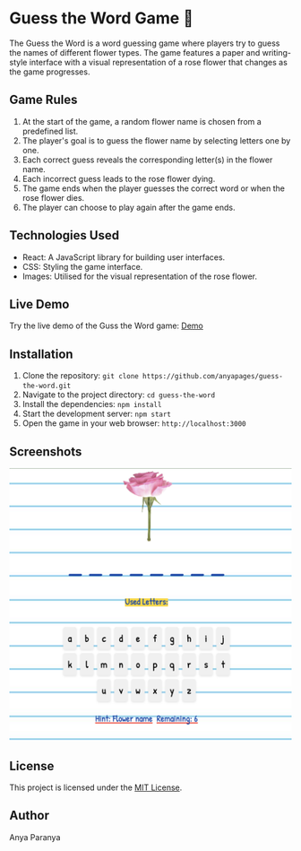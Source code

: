 # Guess the Word Game 🌹

The Guess the Word is a word guessing game where players try to guess the names of different flower types. The game features a paper and writing-style interface with a visual representation of a rose flower that changes as the game progresses.

## Game Rules

1. At the start of the game, a random flower name is chosen from a predefined list.
2. The player's goal is to guess the flower name by selecting letters one by one.
3. Each correct guess reveals the corresponding letter(s) in the flower name.
4. Each incorrect guess leads to the rose flower dying.
5. The game ends when the player guesses the correct word or when the rose flower dies.
6. The player can choose to play again after the game ends.

## Technologies Used

- React: A JavaScript library for building user interfaces.
- CSS: Styling the game interface.
- Images: Utilised for the visual representation of the rose flower.

## Live Demo

Try the live demo of the Guss the Word game: [Demo](http://anyaparanya.com/guess-the-word)

## Installation

1. Clone the repository: `git clone https://github.com/anyapages/guess-the-word.git`
2. Navigate to the project directory: `cd guess-the-word`
3. Install the dependencies: `npm install`
4. Start the development server: `npm start`
5. Open the game in your web browser: `http://localhost:3000`

## Screenshots

![Game Screenshot](preview.png)

## License

This project is licensed under the [MIT License](LICENSE).

## Author

Anya Paranya 